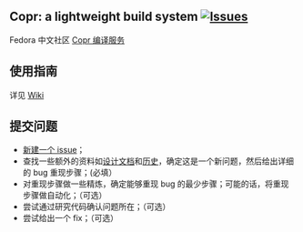 Copr: a lightweight build system [![Issues](https://img.shields.io/github/issues/FZUG/Copr.svg)](https://github.com/FZUG/Copr/issues)
-

Fedora 中文社区 [Copr 编译服务](https://copr.fdzh.org) 


使用指南
-

详见 [Wiki](https://github.com/FZUG/Copr/wiki)


提交问题
-

* [新建一个 issue](https://github.com/fdzh/Copr/issues/new)；
* 查找一些额外的资料如[设计文档](https://github.com/fdzh/Copr)和[历史](https://github.com/fdzh/Copr/issues)，确定这是一个新问题，然后给出详细的 bug 重现步骤；(必填）
* 对重现步骤做一些精炼，确定能够重现 bug 的最少步骤；可能的话，将重现步骤做自动化；（可选）
* 尝试通过研究代码确认问题所在；（可选）
* 尝试给出一个 fix；（可选）

